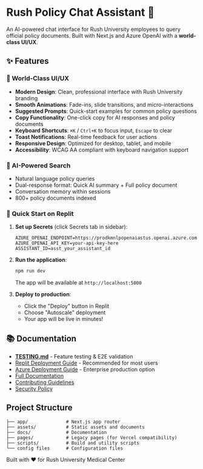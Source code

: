 # Rush Policy Chat Assistant 🏥

An AI-powered chat interface for Rush University employees to query official policy documents. Built with Next.js and Azure OpenAI with a **world-class UI/UX**.

## ✨ Features

### 🎨 World-Class UI/UX
- **Modern Design**: Clean, professional interface with Rush University branding
- **Smooth Animations**: Fade-ins, slide transitions, and micro-interactions
- **Suggested Prompts**: Quick-start examples for common policy questions
- **Copy Functionality**: One-click copy for AI responses and policy documents
- **Keyboard Shortcuts**: `⌘K` / `Ctrl+K` to focus input, `Escape` to clear
- **Toast Notifications**: Real-time feedback for user actions
- **Responsive Design**: Optimized for desktop, tablet, and mobile
- **Accessibility**: WCAG AA compliant with keyboard navigation support

### 🤖 AI-Powered Search
- Natural language policy queries
- Dual-response format: Quick AI summary + Full policy document
- Conversation memory within sessions
- 800+ policy documents indexed

### 🚀 Quick Start on Replit

1. **Set up Secrets** (click Secrets tab in sidebar):
   ```
   AZURE_OPENAI_ENDPOINT=https://prodkmnlpopenaiastus.openai.azure.com/
   AZURE_OPENAI_API_KEY=your-api-key-here
   ASSISTANT_ID=asst_your_assistant_id
   ```

2. **Run the application**:
   ```bash
   npm run dev
   ```
   The app will be available at `http://localhost:5000`

3. **Deploy to production**:
   - Click the "Deploy" button in Replit
   - Choose "Autoscale" deployment
   - Your app will be live in minutes!

## 📚 Documentation

- **[TESTING.md](./TESTING.md)** - Feature testing & E2E validation
- [Replit Deployment Guide](./docs/REPLIT_DEPLOYMENT.md) - Recommended for most users
- [Azure Deployment Guide](./docs/AZURE_DEPLOYMENT.md) - Enterprise production option
- [Full Documentation](./docs/README.md)
- [Contributing Guidelines](./docs/CONTRIBUTING.md)
- [Security Policy](./docs/SECURITY.md)

## Project Structure

```
├── app/              # Next.js app router
├── assets/           # Static assets and documents
├── docs/             # Documentation
├── pages/            # Legacy pages (for Vercel compatibility)
├── scripts/          # Build and utility scripts
└── config files      # Configuration files
```

Built with ❤️ for Rush University Medical Center